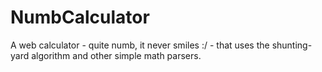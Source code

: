 # NumbCalculator
A web calculator - quite numb, it never smiles :/ - that uses the shunting-yard algorithm and other simple math parsers.
